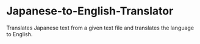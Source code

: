 # Japanese-to-English-Translator
Translates Japanese text from a given text file and translates the language to English.
